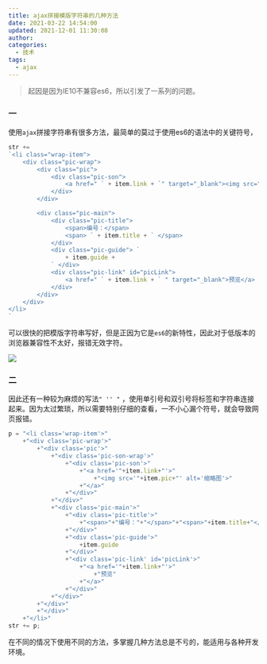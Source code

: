 ```yaml
---
title: ajax拼接模版字符串的几种方法
date: 2021-03-22 14:54:00
updated: 2021-12-01 11:30:08
author: 
categories: 
  - 技术
tags: 
  - ajax
---
```





>起因是因为IE10不兼容es6，所以引发了一系列的问题。

### 一
使用`ajax`拼接字符串有很多方法，最简单的莫过于使用es6的语法中的关键符号，

```js
str += 
`<li class="wrap-item">
    <div class="pic-wrap">
        <div class="pic">
            <div class="pic-son">
                <a href=" ` + item.link + `" target="_blank"><img src=" ` + item.pic+ `" alt="缩略图"></a>
            </div>
        </div>

        <div class="pic-main">
            <div class="pic-title">
                <span>编号：</span>
                <span> ` + item.title + ` </span>
            </div>
            <div class="pic-guide"> `
                + item.guide +
            ` </div>
            <div class="pic-link" id="picLink">
                <a href=" ` + item.link + ` " target="_blank">预览</a>
            </div>
        </div>
    </div>
</li> 
`
```

可以很快的把模版字符串写好，但是正因为它是`es6`的新特性，因此对于低版本的浏览器兼容性不太好，报错无效字符。

![](https://img.zburu.com/i/2021/03/22/a34160c39ebcebc8eb81f6dc9aea3f21.png)


### 二

因此还有一种较为麻烦的写法`" '' "` ，使用单引号和双引号将标签和字符串连接起来。因为太过繁琐，所以需要特别仔细的查看，一不小心漏个符号，就会导致网页报错。

```js
p = "<li class='wrap-item'>"
    +"<div class='pic-wrap'>"
        +"<div class='pic'>"
            +"<div class='pic-son-wrap'>"
                +"<div class='pic-son'>"
                    +"<a href='"+item.link+"'>"
                        +"<img src='"+item.pic+"' alt='缩略图'>"
                    +"</a>"
                +"</div>"
            +"</div>"
            +"<div class='pic-main'>"
                +"<div class='pic-title'>"
                    +"<span>"+"编号："+"</span>"+"<span>"+item.title+"</span>"
                +"</div>"
                +"<div class='pic-guide'>"
                    +item.guide
                +"</div>"
                +"<div class='pic-link' id='picLink'>"
                    +"<a href='"+item.link+"'>"
                        +"预览"
                    +"</a>"
                +"</div>"
            +"</div>"
        +"</div>"
        +"</div>"
    +"</li>"
str += p;
```

在不同的情况下使用不同的方法，多掌握几种方法总是不亏的，能适用与各种开发环境。
